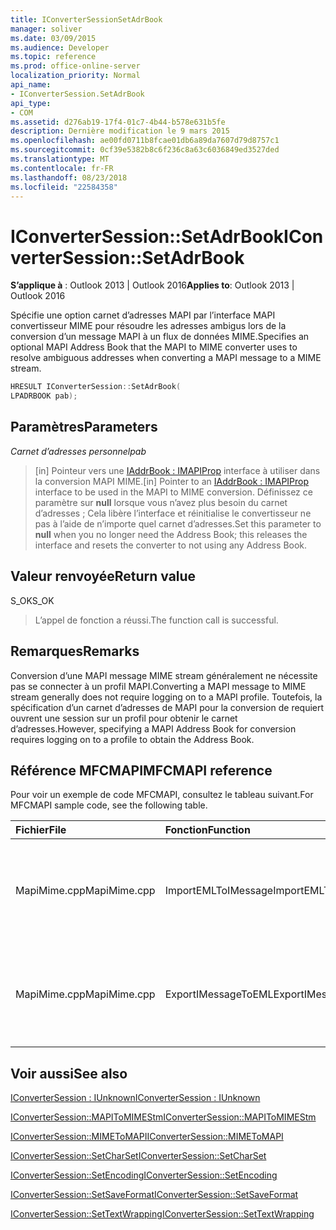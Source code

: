 ```yaml
---
title: IConverterSessionSetAdrBook
manager: soliver
ms.date: 03/09/2015
ms.audience: Developer
ms.topic: reference
ms.prod: office-online-server
localization_priority: Normal
api_name:
- IConverterSession.SetAdrBook
api_type:
- COM
ms.assetid: d276ab19-17f4-01c7-4b44-b578e631b5fe
description: Dernière modification le 9 mars 2015
ms.openlocfilehash: ae00fd0711b8fcae01db6a89da7607d79d8757c1
ms.sourcegitcommit: 0cf39e5382b8c6f236c8a63c6036849ed3527ded
ms.translationtype: MT
ms.contentlocale: fr-FR
ms.lasthandoff: 08/23/2018
ms.locfileid: "22584358"
---
```

# <a name="iconvertersessionsetadrbook"></a><span data-ttu-id="49884-103">IConverterSession::SetAdrBook</span><span class="sxs-lookup"><span data-stu-id="49884-103">IConverterSession::SetAdrBook</span></span>

  
  
<span data-ttu-id="49884-104">**S’applique à** : Outlook 2013 | Outlook 2016</span><span class="sxs-lookup"><span data-stu-id="49884-104">**Applies to**: Outlook 2013 | Outlook 2016</span></span> 
  
<span data-ttu-id="49884-105">Spécifie une option carnet d’adresses MAPI par l’interface MAPI convertisseur MIME pour résoudre les adresses ambigus lors de la conversion d’un message MAPI à un flux de données MIME.</span><span class="sxs-lookup"><span data-stu-id="49884-105">Specifies an optional MAPI Address Book that the MAPI to MIME converter uses to resolve ambiguous addresses when converting a MAPI message to a MIME stream.</span></span>
  
```cpp
HRESULT IConverterSession::SetAdrBook( 
LPADRBOOK pab); 
```

## <a name="parameters"></a><span data-ttu-id="49884-106">Paramètres</span><span class="sxs-lookup"><span data-stu-id="49884-106">Parameters</span></span>

 <span data-ttu-id="49884-107">_Carnet d’adresses personnel_</span><span class="sxs-lookup"><span data-stu-id="49884-107">_pab_</span></span>
  
> <span data-ttu-id="49884-108">[in] Pointeur vers une [IAddrBook : IMAPIProp](iaddrbookimapiprop.md) interface à utiliser dans la conversion MAPI MIME.</span><span class="sxs-lookup"><span data-stu-id="49884-108">[in] Pointer to an [IAddrBook : IMAPIProp](iaddrbookimapiprop.md) interface to be used in the MAPI to MIME conversion.</span></span> <span data-ttu-id="49884-109">Définissez ce paramètre sur **null** lorsque vous n’avez plus besoin du carnet d’adresses ; Cela libère l’interface et réinitialise le convertisseur ne pas à l’aide de n’importe quel carnet d’adresses.</span><span class="sxs-lookup"><span data-stu-id="49884-109">Set this parameter to **null** when you no longer need the Address Book; this releases the interface and resets the converter to not using any Address Book.</span></span> 
    
## <a name="return-value"></a><span data-ttu-id="49884-110">Valeur renvoyée</span><span class="sxs-lookup"><span data-stu-id="49884-110">Return value</span></span>

<span data-ttu-id="49884-111">S_OK</span><span class="sxs-lookup"><span data-stu-id="49884-111">S_OK</span></span>
  
> <span data-ttu-id="49884-112">L’appel de fonction a réussi.</span><span class="sxs-lookup"><span data-stu-id="49884-112">The function call is successful.</span></span>
    
## <a name="remarks"></a><span data-ttu-id="49884-113">Remarques</span><span class="sxs-lookup"><span data-stu-id="49884-113">Remarks</span></span>

<span data-ttu-id="49884-114">Conversion d’une MAPI message MIME stream généralement ne nécessite pas se connecter à un profil MAPI.</span><span class="sxs-lookup"><span data-stu-id="49884-114">Converting a MAPI message to MIME stream generally does not require logging on to a MAPI profile.</span></span> <span data-ttu-id="49884-115">Toutefois, la spécification d’un carnet d’adresses de MAPI pour la conversion de requiert ouvrent une session sur un profil pour obtenir le carnet d’adresses.</span><span class="sxs-lookup"><span data-stu-id="49884-115">However, specifying a MAPI Address Book for conversion requires logging on to a profile to obtain the Address Book.</span></span>
  
## <a name="mfcmapi-reference"></a><span data-ttu-id="49884-116">Référence MFCMAPI</span><span class="sxs-lookup"><span data-stu-id="49884-116">MFCMAPI reference</span></span>

<span data-ttu-id="49884-117">Pour voir un exemple de code MFCMAPI, consultez le tableau suivant.</span><span class="sxs-lookup"><span data-stu-id="49884-117">For MFCMAPI sample code, see the following table.</span></span>
  
|<span data-ttu-id="49884-118">**Fichier**</span><span class="sxs-lookup"><span data-stu-id="49884-118">**File**</span></span>|<span data-ttu-id="49884-119">**Fonction**</span><span class="sxs-lookup"><span data-stu-id="49884-119">**Function**</span></span>|<span data-ttu-id="49884-120">**Commentaire**</span><span class="sxs-lookup"><span data-stu-id="49884-120">**Comment**</span></span>|
|:-----|:-----|:-----|
|<span data-ttu-id="49884-121">MapiMime.cpp</span><span class="sxs-lookup"><span data-stu-id="49884-121">MapiMime.cpp</span></span>  <br/> |<span data-ttu-id="49884-122">ImportEMLToIMessage</span><span class="sxs-lookup"><span data-stu-id="49884-122">ImportEMLToIMessage</span></span>  <br/> |<span data-ttu-id="49884-123">MFCMAPI utilise MimeToMAPI pour convertir un fichier EML à un message MAPI.</span><span class="sxs-lookup"><span data-stu-id="49884-123">MFCMAPI uses MimeToMAPI to convert an EML file to a MAPI message.</span></span>  <br/> |
|<span data-ttu-id="49884-124">MapiMime.cpp</span><span class="sxs-lookup"><span data-stu-id="49884-124">MapiMime.cpp</span></span>  <br/> |<span data-ttu-id="49884-125">ExportIMessageToEML</span><span class="sxs-lookup"><span data-stu-id="49884-125">ExportIMessageToEML</span></span>  <br/> |<span data-ttu-id="49884-126">MFCMAPI utilise MAPIToMIMEStm pour convertir un message MAPI dans un fichier EML.</span><span class="sxs-lookup"><span data-stu-id="49884-126">MFCMAPI uses MAPIToMIMEStm to convert a MAPI message to an EML file.</span></span>  <br/> |
   
## <a name="see-also"></a><span data-ttu-id="49884-127">Voir aussi</span><span class="sxs-lookup"><span data-stu-id="49884-127">See also</span></span>



[<span data-ttu-id="49884-128">IConverterSession : IUnknown</span><span class="sxs-lookup"><span data-stu-id="49884-128">IConverterSession : IUnknown</span></span>](iconvertersessioniunknown.md)
  
[<span data-ttu-id="49884-129">IConverterSession::MAPIToMIMEStm</span><span class="sxs-lookup"><span data-stu-id="49884-129">IConverterSession::MAPIToMIMEStm</span></span>](iconvertersession-mapitomimestm.md)
  
[<span data-ttu-id="49884-130">IConverterSession::MIMEToMAPI</span><span class="sxs-lookup"><span data-stu-id="49884-130">IConverterSession::MIMEToMAPI</span></span>](iconvertersession-mimetomapi.md)
  
[<span data-ttu-id="49884-131">IConverterSession::SetCharSet</span><span class="sxs-lookup"><span data-stu-id="49884-131">IConverterSession::SetCharSet</span></span>](iconvertersession-setcharset.md)
  
[<span data-ttu-id="49884-132">IConverterSession::SetEncoding</span><span class="sxs-lookup"><span data-stu-id="49884-132">IConverterSession::SetEncoding</span></span>](iconvertersession-setencoding.md)
  
[<span data-ttu-id="49884-133">IConverterSession::SetSaveFormat</span><span class="sxs-lookup"><span data-stu-id="49884-133">IConverterSession::SetSaveFormat</span></span>](iconvertersession-setsaveformat.md)
  
[<span data-ttu-id="49884-134">IConverterSession::SetTextWrapping</span><span class="sxs-lookup"><span data-stu-id="49884-134">IConverterSession::SetTextWrapping</span></span>](iconvertersession-settextwrapping.md)

